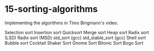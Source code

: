15-sorting-algorithms
=====================

Implementing the algorithms in Timo Bingmann's video.

Selection sort
Insertion sort
Quicksort
Merge sort
Heap sort
Radix sort (LSD)
Radix sort (MSD)
std_sort (gcc)
std_stable_sort (gcc)
Shell sort
Bubble sort
Cocktail Shaker Sort
Gnome Sort
Bitonic Sort
Bogo Sort
